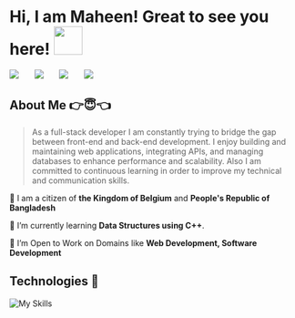 <h1>
	Hi, I am Maheen! Great to see you here!
	<img src="https://media.giphy.com/media/3ohhwMDyS6rv3sB8yI/giphy.gif" width="50">
</h1>

<!-- Social icons section -->
<p>
	<a href="https://linkedin.com/in/md-maheen-billah"><img src="https://go-skill-icons.vercel.app/api/icons?i=linkedin" /></a>
	&#8287;&#8287;&#8287;&#8287;&#8287;
	<a href="https://x.com/mdmaheen_billah"><img src="https://go-skill-icons.vercel.app/api/icons?i=x" /></a>
	&#8287;&#8287;&#8287;&#8287;&#8287;
	<a href="https://facebook.com/md.maheen.billah.97" alt="Facebook" title="Facebook"><img src="https://go-skill-icons.vercel.app/api/icons?i=facebook" /></a>
	&#8287;&#8287;&#8287;&#8287;&#8287;
	<a href="https://www.instagram.com/md.maheen.billah.97/"><img src="https://go-skill-icons.vercel.app/api/icons?i=instagram" /></a>
</p>


<!-- About Me Section -->

## About Me 👉😇👈

>As a full-stack developer I am constantly trying to bridge the gap between front-end and back-end development. I enjoy building and maintaining web applications, integrating APIs, and managing databases to enhance performance and scalability. Also I am committed to continuous learning in order to improve my technical and communication skills.


📍 I am a citizen of **the Kingdom of Belgium** and **People's Republic of Bangladesh**

🌱 I’m currently learning **Data Structures using C++**.

🤔 I’m Open to Work on Domains like **Web Development, Software Development**

## Technologies 🧠 
![My Skills](https://go-skill-icons.vercel.app/api/icons?i=c,cpp,typescript,javascript,mongoose,nodejs,express,mongodb,nextjs,react,html,css,tailwind,firebase)


